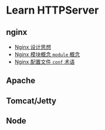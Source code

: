 # Learn HTTPServer

## nginx

- [ Nginx 设计思想]()
- [ Nginx 模块概念 `module` 概念]()
- [ Nginx 配置文件 `conf` 术语]()

## Apache

## Tomcat/Jetty

## Node